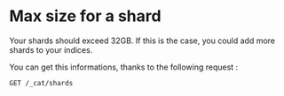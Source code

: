 # Max size for a shard

Your shards should exceed 32GB. If this is the case, you could add more shards to your indices.

You can get this informations, thanks to the following request :

```shell
GET /_cat/shards
```
